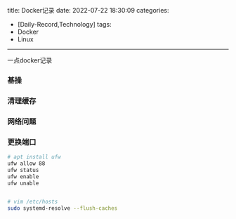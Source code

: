title: Docker记录
date: 2022-07-22 18:30:09
categories:
- [Daily-Record,Technology]
tags:
- Docker
- Linux
---

一点docker记录
<!--more-->
### 基操


### 清理缓存


### 网络问题


### 更换端口

```  sh
# apt install ufw
ufw allow 88
ufw status
ufw enable
ufw unable


# vim /etc/hosts
sudo systemd-resolve --flush-caches
```




